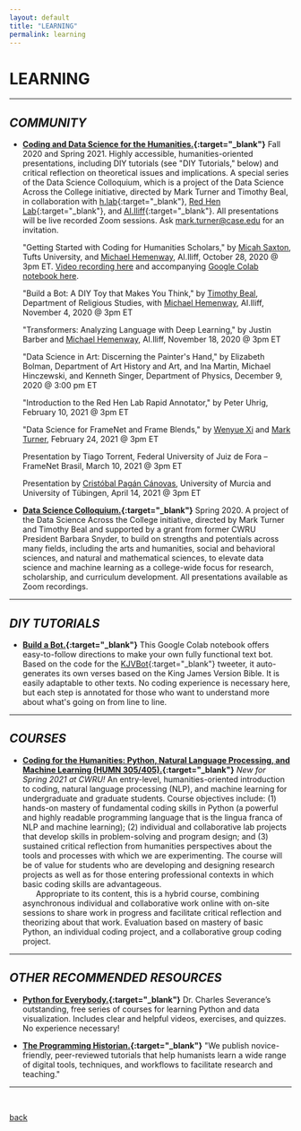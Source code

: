 ```yaml
---
layout: default
title: "LEARNING"
permalink: learning
---  
```


# LEARNING #  

---
## *COMMUNITY* ##

  + **[Coding and Data Science for the Humanities.](https://cognitivescience.case.edu/data-science-colloquium/){:target="_blank"}** Fall 2020 and Spring 2021. Highly accessible, humanities-oriented presentations, including DIY tutorials (see "DIY Tutorials," below) and critical reflection on theoretical issues and implications. A special series of the Data Science Colloquium, which is a project of the Data Science Across the College initiative, directed by Mark Turner and Timothy Beal, in collaboration with [h.lab](https://case.edu/artsci/hlab/){:target="_blank"}, [Red Hen Lab](https://sites.google.com/site/distributedlittleredhen/home){:target="_blank"}, and [AI.Iliff](https://ai.iliff.edu){:target="_blank"}. All presentations will be live recorded Zoom sessions. Ask mark.turner@case.edu for an invitation.
  
    "Getting Started with Coding for Humanities Scholars," by [Micah Saxton](https://tischlibrary.tufts.edu/about-us/people/micah-saxton), Tufts University, and [Michael Hemenway](https://michaelphemenway.com/resume/), AI.Iliff, October 28, 2020 @ 3pm ET. [Video recording here](https://cwru.zoom.us/rec/share/fqJaXMwaZUe9lFgaviyl1AYM6WudhwMEpKXlhMtEm-uEN6FZYil1XcaBd4sTiU2P.LCsL8uMRDeDssI2R?startTime=1603911662000) and accompanying [Google Colab notebook here](https://colab.research.google.com/drive/1m9er740u-D9Gw2ZeWfBfa2N7iu3CQToL?usp=sharing).
  
    "Build a Bot: A DIY Toy that Makes You Think," by [Timothy Beal](https://case.edu/artsci/hlab/about/timothy-beal), Department of Religious Studies, with [Michael Hemenway](https://michaelphemenway.com/resume/), AI.Iliff, November 4, 2020 @ 3pm ET

    "Transformers: Analyzing Language with Deep Learning," by Justin Barber and [Michael Hemenway](https://michaelphemenway.com/resume/), AI.Iliff, November 18, 2020 @ 3pm ET

    "Data Science in Art: Discerning the Painter's Hand," by Elizabeth Bolman, Department of Art History and Art, and Ina Martin, Michael Hinczewski, and Kenneth Singer, Department of Physics, December 9, 2020 @ 3:00 pm ET
    
    "Introduction to the Red Hen Lab Rapid Annotator," by Peter Uhrig, February 10, 2021 @ 3pm ET
    
    "Data Science for FrameNet and Frame Blends," by [Wenyue Xi](https://www.linkedin.com/in/wenyue-xi-b21b57a4) and [Mark Turner](https://markturner.org), February 24, 2021 @ 3pm ET
    
    Presentation by Tiago Torrent, Federal University of Juiz de Fora – FrameNet Brasil, March 10, 2021 @ 3pm ET
    
    Presentation by [Cristóbal Pagán Cánovas](https://sites.google.com/site/cristobalpagancanovas/), University of Murcia and University of Tübingen, April 14, 2021 @ 3pm ET


  + **[Data Science Colloquium.](https://cognitivescience.case.edu/data-science-colloquium/){:target="_blank"}** Spring 2020. A project of the Data Science Across the College initiative, directed by Mark Turner and Timothy Beal and supported by a grant from former CWRU President Barbara Snyder, to build on strengths and potentials across many fields, including the arts and humanities, social and behavioral sciences, and natural and mathematical sciences, to elevate data science and machine learning as a college-wide focus for research, scholarship, and curriculum development. All presentations available as Zoom recordings.

---  
## *DIY TUTORIALS* ##

  + **[Build a Bot.](https://colab.research.google.com/drive/18f0pvnrb7I7IAYu1soWRBi4RiwLbW5Iy?usp=sharing){:target="_blank"}** This Google Colab notebook offers easy-to-follow directions to make your own fully functional text bot. Based on the code for the [KJVBot](https://twitter.com/kjvbot){:target="_blank"} tweeter, it auto-generates its own verses based on the King James Version Bible. It is easily adaptable to other texts. No coding experience is necessary here, but each step is annotated for those who want to understand more about what's going on from line to line.

---
## *COURSES* ##

  + **[Coding for the Humanities: Python, Natural Language Processing, and Machine Learning (HUMN 305/405).](https://humanities.case.edu/humn-courses/){:target="_blank"}** *New for Spring 2021 at CWRU!* An entry-level, humanities-oriented introduction to coding, natural language processing (NLP), and machine learning for undergraduate and graduate students. Course objectives include: (1) hands-on mastery of fundamental coding skills in Python (a powerful and highly readable programming language that is the lingua franca of NLP and machine learning); (2) individual and collaborative lab projects that develop skills in problem-solving and program design; and (3) sustained critical reflection from humanities perspectives about the tools and processes with which we are experimenting. The course will be of value for students who are developing and designing research projects as well as for those entering professional contexts in which basic coding skills are advantageous.  
&nbsp; &nbsp; &nbsp; Appropriate to its content, this is a hybrid course, combining asynchronous individual and collaborative work online with on-site sessions to share work in progress and facilitate critical reflection and theorizing about that work. Evaluation based on mastery of basic Python, an individual coding project, and a collaborative group coding project.

---
## *OTHER RECOMMENDED RESOURCES* ##

  + **[Python for Everybody.](https://www.py4e.com/){:target="_blank"}** Dr. Charles Severance’s outstanding, free series of courses for learning Python and data visualization. Includes clear and helpful videos, exercises, and quizzes. No experience necessary!
  
  + **[The Programming Historian.](https://programminghistorian.org){:target="_blank"}** "We publish novice-friendly, peer-reviewed tutorials that help humanists learn a wide range of digital tools, techniques, and workflows to facilitate research and teaching."

---  
&nbsp;

[back](./)
